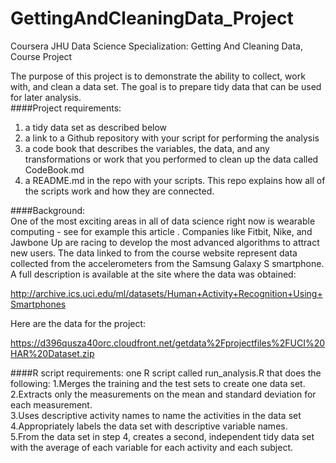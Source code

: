 # GettingAndCleaningData_Project
Coursera JHU Data Science Specialization: Getting And Cleaning Data, Course Project

The purpose of this project is to demonstrate the ability to collect, work with, and clean a data set. The goal is to prepare tidy data that can be used for later analysis.    
####Project requirements:
1) a tidy data set as described below  
2) a link to a Github repository with your script for performing the analysis  
3) a code book that describes the variables, the data, and any transformations or work that you performed to clean up the data called CodeBook.md  
4) a README.md in the repo with your scripts. This repo explains how all of the scripts work and how they are connected.  

####Background:  
One of the most exciting areas in all of data science right now is wearable computing - see for example  this article . Companies like Fitbit, Nike, and Jawbone Up are racing to develop the most advanced algorithms to attract new users. The data linked to from the course website represent data collected from the accelerometers from the Samsung Galaxy S smartphone. A full description is available at the site where the data was obtained: 

http://archive.ics.uci.edu/ml/datasets/Human+Activity+Recognition+Using+Smartphones 

Here are the data for the project: 

https://d396qusza40orc.cloudfront.net/getdata%2Fprojectfiles%2FUCI%20HAR%20Dataset.zip 

####R script requirements: one R script called run_analysis.R that does the following:
1.Merges the training and the test sets to create one data set.  
2.Extracts only the measurements on the mean and standard deviation for each measurement.   
3.Uses descriptive activity names to name the activities in the data set  
4.Appropriately labels the data set with descriptive variable names.   
5.From the data set in step 4, creates a second, independent tidy data set with the average of each variable for each activity and each subject.  


